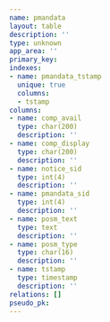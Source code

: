 ```yaml
---
name: pmandata
layout: table
description: ''
type: unknown
app_area: ''
primary_key: 
indexes:
- name: pmandata_tstamp
  unique: true
  columns:
  - tstamp
columns:
- name: comp_avail
  type: char(200)
  description: ''
- name: comp_display
  type: char(200)
  description: ''
- name: notice_sid
  type: int(4)
  description: ''
- name: pmandata_sid
  type: int(4)
  description: ''
- name: posm_text
  type: text
  description: ''
- name: posm_type
  type: char(16)
  description: ''
- name: tstamp
  type: timestamp
  description: ''
relations: []
pseudo_pk: 
---
```


